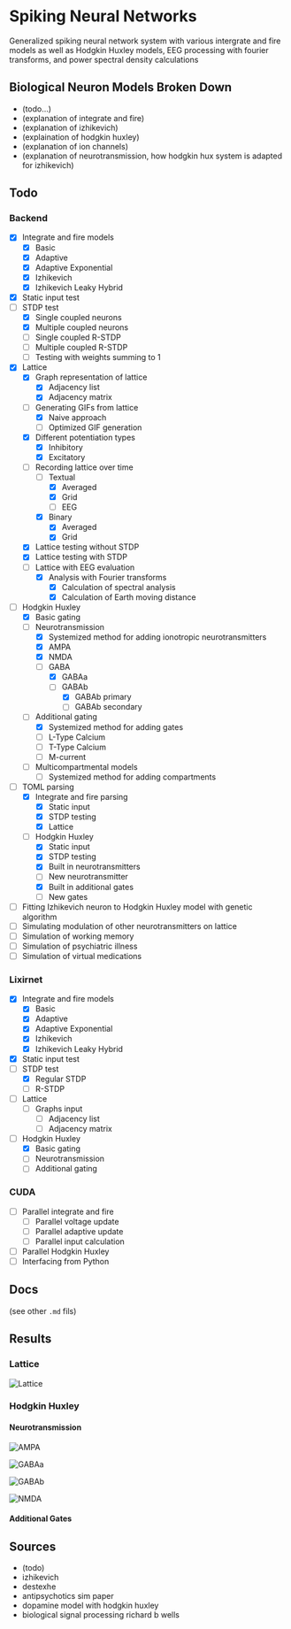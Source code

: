 # Spiking Neural Networks

Generalized spiking neural network system with various intergrate and fire models as well as Hodgkin Huxley models,
EEG processing with fourier transforms, and power spectral density calculations

## Biological Neuron Models Broken Down

- (todo...)
- (explanation of integrate and fire)
- (explanation of izhikevich)
- (explaination of hodgkin huxley)
- (explanation of ion channels)
- (explanation of neurotransmission, how hodgkin hux system is adapted for izhikevich)

## Todo

### Backend

- [x] Integrate and fire models
  - [x] Basic
  - [x] Adaptive
  - [x] Adaptive Exponential
  - [x] Izhikevich
  - [x] Izhikevich Leaky Hybrid
- [x] Static input test
- [ ] STDP test
  - [x] Single coupled neurons
  - [x] Multiple coupled neurons
  - [ ] Single coupled R-STDP
  - [ ] Multiple coupled R-STDP
  - [ ] Testing with weights summing to 1
- [x] Lattice
  - [x] Graph representation of lattice
    - [x] Adjacency list
    - [x] Adjacency matrix
  - [ ] Generating GIFs from lattice
    - [x] Naive approach
    - [ ] Optimized GIF generation
  - [x] Different potentiation types
    - [x] Inhibitory
    - [x] Excitatory
  - [ ] Recording lattice over time
    - [ ] Textual
      - [x] Averaged
      - [x] Grid
      - [ ] EEG
    - [x] Binary
      - [x] Averaged
      - [x] Grid
  - [x] Lattice testing without STDP
  - [x] Lattice testing with STDP
  - [ ] Lattice with EEG evaluation
    - [x] Analysis with Fourier transforms
      - [x] Calculation of spectral analysis
      - [x] Calculation of Earth moving distance
- [ ] Hodgkin Huxley
  - [x] Basic gating
  - [ ] Neurotransmission
    - [x] Systemized method for adding ionotropic neurotransmitters
    - [x] AMPA
    - [x] NMDA
    - [ ] GABA
      - [x] GABAa
      - [ ] GABAb
        - [x] GABAb primary
        - [ ] GABAb secondary
  - [ ] Additional gating
    - [x] Systemized method for adding gates
    - [ ] L-Type Calcium
    - [ ] T-Type Calcium
    - [ ] M-current
  - [ ] Multicompartmental models
    - [ ] Systemized method for adding compartments
- [ ] TOML parsing
  - [x] Integrate and fire parsing
    - [x] Static input
    - [x] STDP testing
    - [x] Lattice
  - [ ] Hodgkin Huxley
    - [x] Static input
    - [x] STDP testing
    - [x] Built in neurotransmitters
    - [ ] New neurotransmitter
    - [x] Built in additional gates
    - [ ] New gates
- [ ] Fitting Izhikevich neuron to Hodgkin Huxley model with genetic algorithm
- [ ] Simulating modulation of other neurotransmitters on lattice
- [ ] Simulation of working memory
- [ ] Simulation of psychiatric illness
- [ ] Simulation of virtual medications

### Lixirnet

- [x] Integrate and fire models
  - [x] Basic
  - [x] Adaptive
  - [x] Adaptive Exponential
  - [x] Izhikevich
  - [x] Izhikevich Leaky Hybrid
- [x] Static input test
- [ ] STDP test
  - [x] Regular STDP
  - [ ] R-STDP
- [ ] Lattice
  - [ ] Graphs input
    - [ ] Adjacency list
    - [ ] Adjacency matrix
- [ ] Hodgkin Huxley
  - [x] Basic gating
  - [ ] Neurotransmission
  - [ ] Additional gating

### CUDA

- [ ] Parallel integrate and fire
  - [ ] Parallel voltage update
  - [ ] Parallel adaptive update
  - [ ] Parallel input calculation
- [ ] Parallel Hodgkin Huxley
- [ ] Interfacing from Python

## Docs

(see other `.md` fils)

## Results

### Lattice

![Lattice](backend/results/lattice_images.gif)

### Hodgkin Huxley

#### Neurotransmission

![AMPA](backend/results/ampa.png)

![GABAa](backend/results/gabaa.png)

![GABAb](backend/results/gabab.png)

![NMDA](backend/results/nmda.png)

#### Additional Gates

<!-- ![L-Type Calcium]() -->

## Sources

- (todo)
- izhikevich
- destexhe
- antipsychotics sim paper
- dopamine model with hodgkin huxley
- biological signal processing richard b wells
